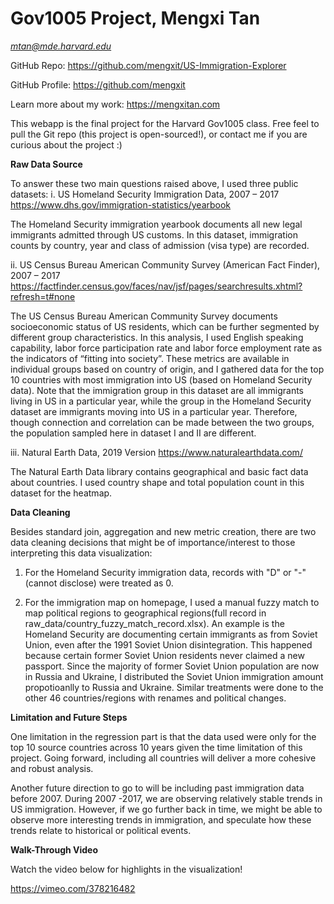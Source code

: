 # Gov1005 Project, Mengxi Tan

*mtan@mde.harvard.edu*

GitHub Repo: https://github.com/mengxit/US-Immigration-Explorer

GitHub Profile: https://github.com/mengxit

Learn more about my work: https://mengxitan.com

This webapp is the final project for the Harvard Gov1005 class.
Free feel to pull the Git repo (this project is open-sourced!), or contact me if you are curious about the project :)

**Raw Data Source**

To answer these two main questions raised above, I used three public datasets:
i.	US Homeland Security Immigration Data, 2007 – 2017
https://www.dhs.gov/immigration-statistics/yearbook

The Homeland Security immigration yearbook documents all new legal immigrants admitted through US customs. In this dataset, immigration counts by country, year and class of admission (visa type) are recorded.

ii.	US Census Bureau American Community Survey (American Fact Finder), 2007 – 2017
https://factfinder.census.gov/faces/nav/jsf/pages/searchresults.xhtml?refresh=t#none

The US Census Bureau American Community Survey documents socioeconomic status of US residents, which can be further segmented by different group characteristics. In this analysis, I used English speaking capability, labor force participation rate and labor force employment rate as the indicators of “fitting into society”. These metrics are available in individual groups based on country of origin, and I gathered data for the top 10 countries with most immigration into US (based on Homeland Security data). Note that the immigration group in this dataset are all immigrants living in US in a particular year, while the group in the Homeland Security dataset are immigrants moving into US in a particular year. Therefore, though connection and correlation can be made between the two groups, the population sampled here in dataset I and II are different. 

iii.	Natural Earth Data, 2019 Version
https://www.naturalearthdata.com/

The Natural Earth Data library contains geographical and basic fact data about countries. I used country shape and total population count in this dataset for the heatmap.


**Data Cleaning**

Besides standard join, aggregation and new metric creation, there are two data cleaning decisions that might be of importance/interest to those interpreting this data visualization:

1. For the Homeland Security immigration data, records with "D" or "-" (cannot disclose) were treated as 0.

2. For the immigration map on homepage, I used a manual fuzzy match to map political regions to geographical regions(full record in raw_data/country_fuzzy_match_record.xlsx). An example is the Homeland Security are documenting certain immigrants as from Soviet Union, even after the 1991 Soviet Union disintegration. This happened because certain former Soviet Union residents never claimed a new passport. Since the majority of former Soviet Union population are now in Russia and Ukraine, I distributed the Soviet Union immigration amount propotioanlly to Russia and Ukraine. Similar treatments were done to the other 46 countries/regions with renames and political changes. 

**Limitation and Future Steps**

One limitation in the regression part is that the data used were only for the top 10 source countries across 10 years given the time limitation of this project. Going forward, including all countries will deliver a more cohesive and robust analysis.

Another future direction to go to will be including past immigration data before 2007. During 2007 -2017, we are observing relatively stable trends in US immigration. However, if we go further back in time, we might be able to observe more interesting trends in immigration, and speculate how these trends relate to historical or political events. 


**Walk-Through Video**

Watch the video below for highlights in the visualization!

https://vimeo.com/378216482





